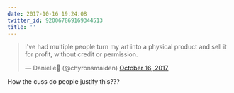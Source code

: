 ```yaml
---
date: 2017-10-16 19:24:08
twitter_id: 920067869169344513
title: ''
---
```


<blockquote class="twitter-tweet"><p lang="en" dir="ltr">I&#39;ve had multiple people turn my art into a physical product and sell it for profit, without credit or permission.</p>&mdash; Danielle🦄 (@chyronsmaiden) <a href="https://twitter.com/chyronsmaiden/status/920064703547695104?ref_src=twsrc%5Etfw">October 16, 2017</a></blockquote>
<script async src="https://platform.twitter.com/widgets.js" charset="utf-8"></script>

How the cuss do people justify this???
